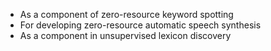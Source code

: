 - As a component of zero-resource keyword spotting
- For developing zero-resource automatic speech synthesis
- As a component in unsupervised lexicon discovery
